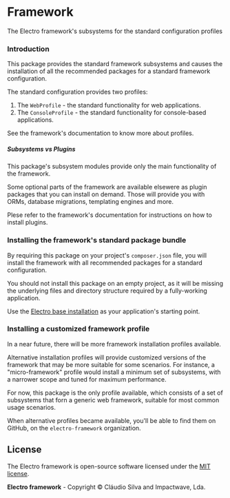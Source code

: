 # Framework

The Electro framework's subsystems for the standard configuration profiles

### Introduction

This package provides the standard framework subsystems and causes the installation of all the recommended packages for a standard framework configuration.

The standard configuration provides two profiles:
1. The `WebProfile` - the standard functionality for web applications.
1. The `ConsoleProfile` - the standard functionality for console-based applications.

See the framework's documentation to know more about profiles.

##### Subsystems vs Plugins

This package's subsystem modules provide only the main functionality of the framework.

Some optional parts of the framework are available elsewere as plugin packages that you can install on demand. Those will provide you with ORMs, database migrations, templating engines and more.

Plese refer to the framework's documentation for instructions on how to install plugins.

### Installing the framework's standard package bundle

By requiring this package on your project's `composer.json` file, you will install the framework with all recommended packages for a standard configuration.

You should not install this package on an empty project, as it will be missing the underlying files and directory structure required by a fully-working application.

Use the [Electro base installation](https://github.com/electro-framework/electro) as your application's starting point.

### Installing a customized framework profile

In a near future, there will be more framework installation profiles available.

Alternative installation profiles will provide customized versions of the framework that may be more suitable for some scenarios. For instance, a "micro-framework" profile would install a minimum set of subsystems, with a narrower scope and tuned for maximum performance.

For now, this package is the only profile available, which consists of a set of subsystems that forn a generic web framework, suitable for most common usage scenarios.

When alternative profiles became available, you'll be able to find them on GitHub, on the `electro-framework` organization.

## License

The Electro framework is open-source software licensed under the [MIT license](http://opensource.org/licenses/MIT).

**Electro framework** - Copyright © Cláudio Silva and Impactwave, Lda.
